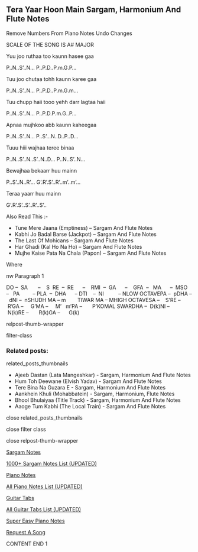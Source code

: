 
## Tera Yaar Hoon Main Sargam, Harmonium And Flute Notes

Remove Numbers From Piano Notes
Undo Changes

SCALE OF THE SONG IS A# MAJOR

Yuu joo ruthaa too kaunn hasee gaa

P..N..S’..N… P..P.D..P.m.G.P…

Tuu joo chutaa tohh kaunn karee gaa

P..N..S’..N… P..P.D..P.m.G.m…

Tuu chupp haii tooo yehh darr lagtaa haii

P..N..S’..N… P..P.D.P.m.G..P…

Apnaa mujhkoo abb kaunn kaheegaa

P..N..S’..N… P..S’…N..D..P..D…

Tuuu hiii wajhaa teree binaa

P..N..S’..N..S’..N..D… P..N..S’..N…

Bewajhaa bekaarr huu mainn

P..S’..N..R’… G’.R’.S’..R’..m’..m’…

Teraa yaarr huu mainn

G’.R’.S’..S’..R’..S’..

Also Read This :-



* Tune Mere Jaana (Emptiness) – Sargam And Flute Notes
* Kabhi Jo Badal Barse (Jackpot) – Sargam And Flute Notes
* The Last Of Mohicans – Sargam And Flute Notes
* Har Ghadi (Kal Ho Na Ho) – Sargam And Flute Notes
* Mujhe Kaise Pata Na Chala (Papon) – Sargam And Flute Notes

Where

nw Paragraph 1



DO –  SA       –    S  RE  –  RE      –    RMI  –  GA      –    GFA  –   MA      –  MSO  –   PA         – PLA  –  DHA      – DTI    –  NI          – NLOW OCTAVEPA –  pDHA –  dNI –  nSHUDH MA – m        TIWAR MA – MHIGH OCTAVESA –    S’RE –     R’GA –     G’MA –     M’   m’PA –       P’KOMAL SWARDHA –  D(k)NI –       N(k)RE –       R(k)GA –      G(k)



relpost-thumb-wrapper

filter-class

### Related posts:

related_posts_thumbnails

* Ajeeb Dastan (Lata Mangeshkar) - Sargam, Harmonium And Flute Notes
* Hum Toh Deewane (Elvish Yadav) - Sargam And Flute Notes
* Tere Bina Na Guzara E - Sargam, Harmonium And Flute Notes
* Aankhein Khuli (Mohabbatein) - Sargam, Harmonium, Flute Notes
* Bhool Bhulaiyaa (Title Track) - Sargam, Harmonium And Flute Notes
* Aaoge Tum Kabhi (The Local Train) - Sargam And Flute Notes

close related_posts_thumbnails

close filter class

close relpost-thumb-wrapper

[Sargam Notes](https://www.notationsworld.com/sargam-notes.html)

[1000+ Sargam Notes List (UPDATED)](https://www.notationsworld.com/all-songs-list-sargam-notes.html)

[Piano Notes](https://www.notationsworld.com/piano-notes.html)

[All Piano Notes List (UPDATED)](https://www.notationsworld.com/all-songs-list-piano-notes.html)

[Guitar Tabs](https://www.notationsworld.com/guitar-tabs.html)

[All Guitar Tabs List (UPDATED)](https://www.notationsworld.com/all-songs-list-guitar-tabs.html)

[Super Easy Piano Notes](https://studywall.in/)

[Request A Song](https://www.notationsworld.com/request-a-song.html)

CONTENT END 1

